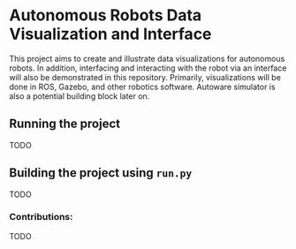 # Autonomous Robots Data Visualization and Interface

This project aims to create and illustrate data visualizations for autonomous robots. In addition, interfacing and interacting with the robot via an interface will also be demonstrated in this repository. Primarily, visualizations will be done in ROS, Gazebo, and other robotics software. Autoware simulator is also a potential building block later on. 

## Running the project
TODO

## Building the project using `run.py`
TODO

### Contributions:
TODO
